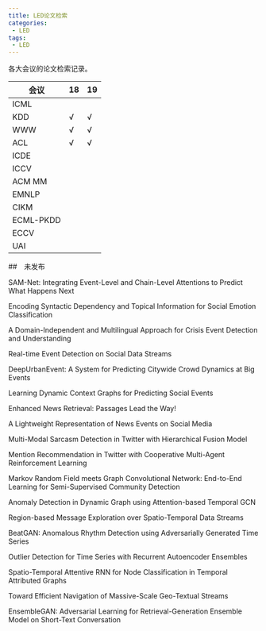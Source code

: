 ```yaml
---
title: LED论文检索
categories:
 - LED
tags:
 - LED
---
```


各大会议的论文检索记录。

<!--more-->

| 会议      | 18   | 19   |
| --------- | ---- | ---- |
| ICML      |      |      |
| KDD       | √    | √    |
| WWW       | √    | √    |
| ACL       | √    | √    |
| ICDE      |      |      |
| ICCV      |      |      |
| ACM MM    |      |      |
| EMNLP     |      |      |
| CIKM      |      |      |
| ECML-PKDD |      |      |
| ECCV      |      |      |
| UAI       |      |      |





















##　未发布

SAM-Net: Integrating Event-Level and Chain-Level Attentions to Predict What Happens Next

Encoding Syntactic Dependency and Topical Information for Social Emotion Classification

A Domain-Independent and Multilingual Approach for Crisis Event Detection and Understanding

Real-time Event Detection on Social Data Streams

DeepUrbanEvent: A System for Predicting Citywide Crowd Dynamics at Big Events

Learning Dynamic Context Graphs for Predicting Social Events

Enhanced News Retrieval: Passages Lead the Way!

A Lightweight Representation of News Events on Social Media

Multi-Modal Sarcasm Detection in Twitter with Hierarchical Fusion Model

Mention Recommendation in Twitter with Cooperative Multi-Agent Reinforcement Learning

Markov Random Field meets Graph Convolutional Network: End-to-End Learning for
Semi-Supervised Community Detection

Anomaly Detection in Dynamic Graph using Attention-based Temporal GCN

Region-based Message Exploration over Spatio-Temporal Data Streams

BeatGAN: Anomalous Rhythm Detection using Adversarially Generated Time Series

Outlier Detection for Time Series with Recurrent Autoencoder Ensembles

Spatio-Temporal Attentive RNN for Node Classification in Temporal Attributed Graphs

Toward Efficient Navigation of Massive-Scale Geo-Textual Streams

EnsembleGAN: Adversarial Learning for Retrieval-Generation Ensemble Model on Short-Text Conversation
